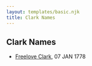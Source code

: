 ```yaml
---
layout: templates/basic.njk
title: Clark Names
---
```

## Clark Names
- [Freelove Clark](/people/9/92731294), 07 JAN 1778